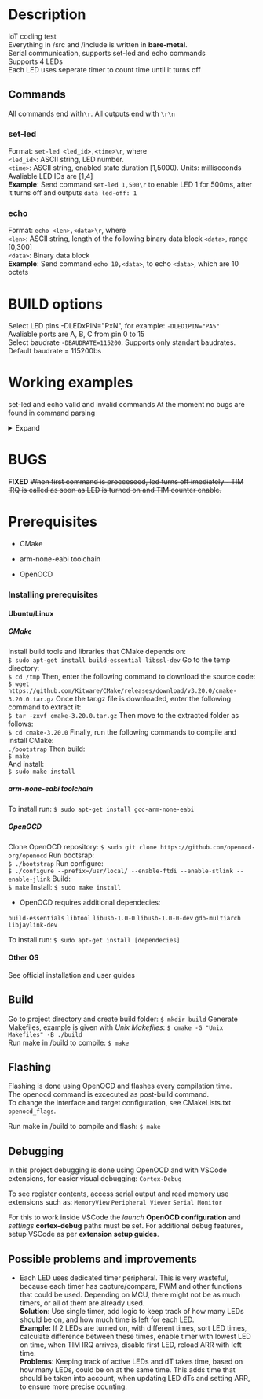 # Description
IoT coding test  
Everything in /src and /include is written in **bare-metal**.  
Serial communication, supports set-led and echo commands   
Supports 4 LEDs  
Each LED uses seperate timer to count time until it turns off  
## Commands  
All commands end with`\r`. All outputs end with `\r\n`  
### set-led  
Format: `set-led <led_id>,<time>\r`, where  
`<led_id>`: ASCII string, LED number.   
`<time>`: ASCII string, enabled state duration [1,5000). Units: milliseconds  
Avaliable LED IDs are [1,4]  
**Example**: Send command `set-led 1,500\r` to enable LED 1 for 500ms, after it turns off and outputs `data led-off: 1`  

### echo  
Format: `echo <len>,<data>\r`, where  
`<len>`: ASCII string, length of the following binary data block `<data>`, range [0,300]   
`<data>`: Binary data block   
**Example**: Send command `echo 10,<data>`, to echo `<data>`, which are 10 octets  

# BUILD options  
Select LED pins -DLEDxPIN="PxN", for example: `-DLED1PIN="PA5"`    
Avaliable ports are A, B, C from pin 0 to 15   
Select baudrate `-DBAUDRATE=115200`. Supports only standart baudrates. Default baudrate = 115200bs  
# Working examples 
set-led and echo valid and invalid commands 
At the moment no bugs are found in command parsing   
<details>
  <summary>Expand</summary>  
<div style="display: flex; justify-content: center; align-items: flex-start; flex-wrap: wrap;">
  <img src="https://github.com/user-attachments/assets/43e50ca5-75eb-4c76-bb24-e305c988c930" alt="test_set_led">
  <img src="https://github.com/user-attachments/assets/8e87bb25-d27b-45f3-b9de-513de983afe2" alt="test_echo">
</div>  
</details> 

# BUGS  
**FIXED** ~~When first command is procceseed, led turns off imediately - TIM IRQ is called as soon as LED is turned on and TIM counter enable.~~


# Prerequisites

- CMake

-  arm-none-eabi toolchain

-  OpenOCD

  

### Installing prerequisites

#### Ubuntu/Linux

##### CMake

Install build tools and libraries that CMake depends on:  
`$ sudo apt-get install build-essential libssl-dev`
Go to the temp directory:  
`$ cd /tmp`
Then, enter the following command to download the source code:  
`$ wget https://github.com/Kitware/CMake/releases/download/v3.20.0/cmake-3.20.0.tar.gz`
Once the tar.gz file is downloaded, enter the following command to extract it:  
`$ tar -zxvf cmake-3.20.0.tar.gz`
Then move to the extracted folder as follows:  
`$ cd cmake-3.20.0`
Finally, run the following commands to compile and install CMake:  
`./bootstrap`
Then  build:  
`$ make`  
And install:  
`$ sudo make install`
##### arm-none-eabi toolchain
To install run:
`$ sudo apt-get install gcc-arm-none-eabi`

##### OpenOCD
Clone OpenOCD repository:
`$ sudo git clone https://github.com/openocd-org/openocd`
Run bootsrap:  
`$ ./bootstrap`
Run configure:  
`$ ./configure --prefix=/usr/local/ --enable-ftdi --enable-stlink --enable-jlink`
Build:  
`$ make`
Install:
`$ sudo make install`

- OpenOCD requires additional dependecies:

`build-essentials`
`libtool`
`libusb-1.0-0`
`libusb-1.0-0-dev`
`gdb-multiarch`
`libjaylink-dev`

To install run:
`$ sudo apt-get install [dependecies]`

#### Other OS

See official installation and user guides

  

## Build
Go to project directory and create build folder:
`$ mkdir build`
Generate Makefiles, example is given with *Unix Makefiles*:
`$ cmake -G "Unix Makefiles" -B ./build`  
Run make in /build to compile:
`$ make`
  

## Flashing
Flashing is done using OpenOCD and flashes every compilation time.  
The openocd command is excecuted as post-build command.  
To change the interface and target configuration, see CMakeLists.txt `openocd_flags`.  

Run make in /build to compile and flash:
`$ make`

## Debugging
In this project debugging is done using OpenOCD and with VSCode extensions, for easier visual debugging: 
`Cortex-Debug`

To see register contents, access serial output and read memory use extensions such as: 
`MemoryView`
`Peripheral Viewer`
`Serial Monitor`
  
  For this to work inside VSCode the *launch* **OpenOCD configuration** and *settings* **cortex-debug** paths must be set.
For additional debug features, setup VSCode as per **extension setup guides**.

## Possible problems and improvements  
* Each LED uses dedicated timer peripheral. This is very wasteful, because each timer has capture/compare, PWM and other functions that could be used. Depending on MCU, there might not be as much timers, or all of them are already used.  
**Solution**: Use single timer, add logic to keep track of how many LEDs should be on, and how much time is left for each LED.  
**Example:** If 2 LEDs are turned on, with different times, sort LED times, calculate difference between these times, enable timer with lowest LED on time, when TIM IRQ arrives, disable first LED, reload ARR with left time.  
**Problems**: Keeping track of active LEDs and dT takes time, based on how many LEDs, could be on at the same time. This adds time that should be taken into account, when updating LED dTs and setting ARR, to ensure more precise counting.
